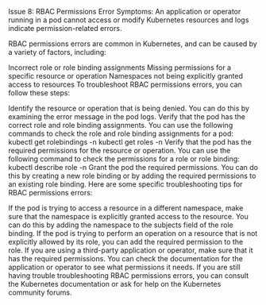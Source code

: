 Issue 8: RBAC Permissions Error
Symptoms: An application or operator running in a pod cannot access or modify Kubernetes resources and logs indicate permission-related errors.

RBAC permissions errors are common in Kubernetes, and can be caused by a variety of factors, including:

Incorrect role or role binding assignments
Missing permissions for a specific resource or operation
Namespaces not being explicitly granted access to resources
To troubleshoot RBAC permissions errors, you can follow these steps:

Identify the resource or operation that is being denied. You can do this by examining the error message in the pod logs.
Verify that the pod has the correct role and role binding assignments. You can use the following commands to check the role and role binding assignments for a pod:
kubectl get rolebindings -n <namespace>
kubectl get roles -n <namespace>
Verify that the pod has the required permissions for the resource or operation. You can use the following command to check the permissions for a role or role binding:
kubectl describe role <role-name> -n <namespace>
Grant the pod the required permissions. You can do this by creating a new role binding or by adding the required permissions to an existing role binding.
Here are some specific troubleshooting tips for RBAC permissions errors:

If the pod is trying to access a resource in a different namespace, make sure that the namespace is explicitly granted access to the resource. You can do this by adding the namespace to the subjects field of the role binding.
If the pod is trying to perform an operation on a resource that is not explicitly allowed by its role, you can add the required permission to the role.
If you are using a third-party application or operator, make sure that it has the required permissions. You can check the documentation for the application or operator to see what permissions it needs.
If you are still having trouble troubleshooting RBAC permissions errors, you can consult the Kubernetes documentation or ask for help on the Kubernetes community forums.